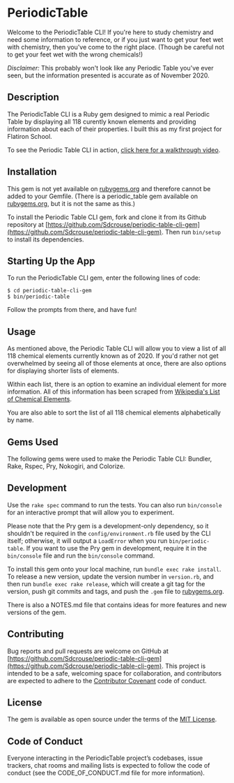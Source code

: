 # PeriodicTable

Welcome to the PeriodicTable CLI! If you're here to study chemistry and need some information to reference, or if you just want to get your feet wet with chemistry, then you've come to the right place. (Though be careful not to get your feet wet with the wrong chemicals!)

*Disclaimer:* This probably won't look like any Periodic Table you've ever seen, but the information presented is accurate as of November 2020.

## Description

The PeriodicTable CLI is a Ruby gem designed to mimic a real Periodic Table by displaying all 118 curently known elements and providing information about each of their properties. I built this as my first project for Flatiron School.

To see the Periodic Table CLI in action, [click here for a walkthrough video](https://www.useloom.com/share/a51352ba5ccb4f06b11eceeaf403844c).

## Installation

This gem is not yet available on [rubygems.org](https://rubygems.org) and therefore cannot be added to your Gemfile. (There is a periodic_table gem available on [rubygems.org](https://rubygems.org), but it is not the same as this.)

To install the Periodic Table CLI gem, fork and clone it from its Github repository at [https://github.com/Sdcrouse/periodic-table-cli-gem](https://github.com/Sdcrouse/periodic-table-cli-gem). Then run `bin/setup` to install its dependencies.

## Starting Up the App

To run the PeriodicTable CLI gem, enter the following lines of code:

    $ cd periodic-table-cli-gem
    $ bin/periodic-table

Follow the prompts from there, and have fun! 

## Usage

As mentioned above, the Periodic Table CLI will allow you to view a list of all 118 chemical elements currently known as of 2020. If you'd rather not get overwhelmed by seeing all of those elements at once, there are also options for displaying shorter lists of elements.

Within each list, there is an option to examine an individual element for more information. All of this information has been scraped from [Wikipedia's List of Chemical Elements](https://en.wikipedia.org/wiki/List_of_chemical_elements).

You are also able to sort the list of all 118 chemical elements alphabetically by name.

## Gems Used

The following gems were used to make the Periodic Table CLI: Bundler, Rake, Rspec, Pry, Nokogiri, and Colorize.

## Development

Use the `rake spec` command to run the tests. You can also run `bin/console` for an interactive prompt that will allow you to experiment.

Please note that the Pry gem is a development-only dependency, so it shouldn't be required in the `config/environment.rb` file used by the CLI itself; otherwise, it will output a `LoadError` when you run `bin/periodic-table`. If you want to use the Pry gem in development, require it in the `bin/console` file and run the `bin/console` command.

To install this gem onto your local machine, run `bundle exec rake install`. To release a new version, update the version number in `version.rb`, and then run `bundle exec rake release`, which will create a git tag for the version, push git commits and tags, and push the `.gem` file to [rubygems.org](https://rubygems.org).

There is also a NOTES.md file that contains ideas for more features and new versions of the gem.

## Contributing

Bug reports and pull requests are welcome on GitHub at [https://github.com/Sdcrouse/periodic-table-cli-gem](https://github.com/Sdcrouse/periodic-table-cli-gem). This project is intended to be a safe, welcoming space for collaboration, and contributors are expected to adhere to the [Contributor Covenant](http://contributor-covenant.org) code of conduct.

## License

The gem is available as open source under the terms of the [MIT License](https://opensource.org/licenses/MIT).

## Code of Conduct

Everyone interacting in the PeriodicTable project’s codebases, issue trackers, chat rooms and mailing lists is expected to follow the code of conduct (see the CODE_OF_CONDUCT.md file for more information).

